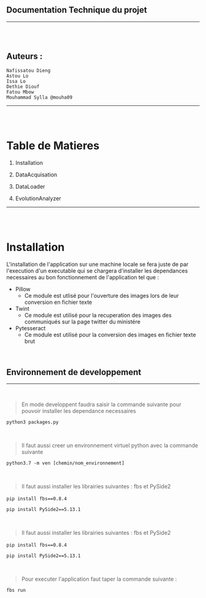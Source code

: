 ## Documentation Technique du projet

-----------------------------
\
&nbsp;

## Auteurs : 

    Nafissatou Dieng
    Astou Lo
    Issa Lo
    Dethie Diouf
    Fatou Mbow
    Mouhammad Sylla @mouha09

-------------------------
\
&nbsp;

# Table de Matieres 

1. Installation

2. DataAcquisation

3. DataLoader

4. EvolutionAnalyzer

---------------
\
&nbsp;
# Installation 

L'installation de l'application sur une machine locale se fera juste de par l'execution d'un executable qui se chargera d'installer les dependances necessaires au bon fonctionnement de l'application tel que :

* Pillow
    * Ce module est utlisé pour l'ouverture des images lors de leur conversion en fichier texte
* Twint
    * Ce module est utilisé pour la recuperation des images des communiqués sur la page twitter du ministére
* Pytesseract
    * Ce module est utilisé pour la conversion  des images en fichier texte  brut

&nbsp;
## Environnement de developpement
---

&nbsp;
> En mode developpent faudra saisir la commande suivante pour pouvoir installer les dependance necessaires 

`python3 packages.py`

&nbsp;

> Il faut aussi creer un environnement virtuel python avec la commande suivante

`python3.7 -m ven [chemin/nom_environnement]`

&nbsp;

> Il faut aussi installer les librairies suivantes : fbs et PySide2

`pip install fbs==0.8.4`
&nbsp;

`pip install PySide2==5.13.1`

&nbsp;

> Il faut aussi installer les librairies suivantes : fbs et PySide2

`pip install fbs==0.8.4`
&nbsp;

`pip install PySide2==5.13.1`

&nbsp;
>Pour executer l'application faut taper la  commande suivante :

`fbs run `





    
